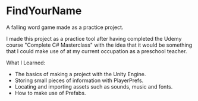# FindYourName
A falling word game made as a practice project.

I made this project as a practice tool after having completed the Udemy course "Complete C# Masterclass" with the idea that it would be something that I could make use of at my current occupation as a preschool teacher.

What I Learned:
- The basics of making a project with the Unity Engine.
- Storing small pieces of information with PlayerPrefs.
- Locating and importing assets such as sounds, music and fonts.
- How to make use of Prefabs.
